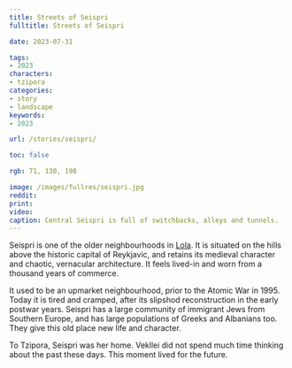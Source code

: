 ```yaml
---
title: Streets of Seispri
fulltitle: Streets of Seispri

date: 2023-07-31

tags:
- 2023
characters:
- tzipora
categories:
- story
- landscape
keywords:
- 2023

url: /stories/seispri/

toc: false

rgb: 71, 130, 198

image: /images/fullres/seispri.jpg
reddit:
print:
video:
caption: Central Seispri is full of switchbacks, alleys and tunnels.
---
```

Seispri is one of the older neighbourhoods in [Lola](/lola/). It is situated on the hills above the historic capital of Reykjavic, and retains its medieval character and chaotic, vernacular architecture. It feels lived-in and worn from a thousand years of commerce.

It used to be an upmarket neighbourhood, prior to the Atomic War in 1995. Today it is tired and cramped, after its slipshod reconstruction in the early postwar years. Seispri has a large community of immigrant Jews from Southern Europe, and has large populations of Greeks and Albanians too. They give this old place new life and character.

To Tzipora, Seispri was her home. Vekllei did not spend much time thinking about the past these days. This moment lived for the future.

